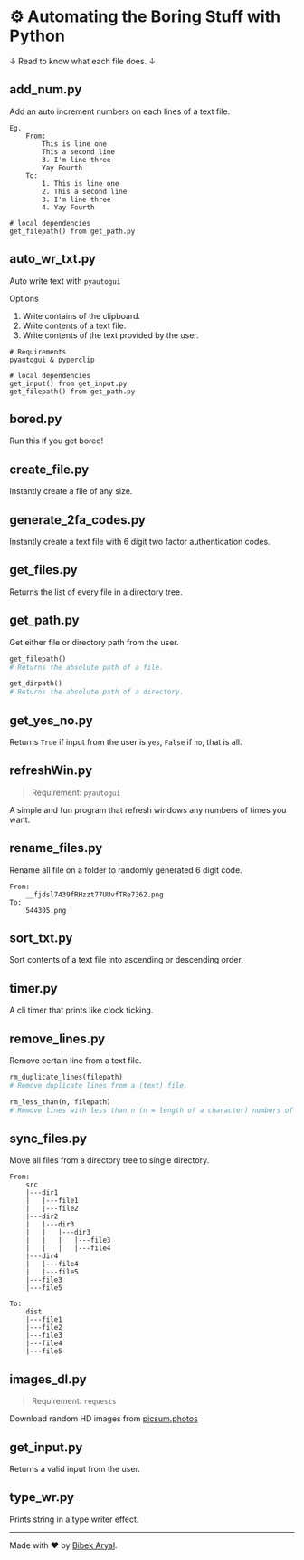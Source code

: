 # ⚙️ Automating the Boring Stuff with Python

↓ Read to know what each file does. ↓

## add_num.py

Add an auto increment numbers on each lines of a text file.

```text
Eg.
    From:
        This is line one
        This a second line
        3. I'm line three
        Yay Fourth
    To:
        1. This is line one
        2. This a second line
        3. I'm line three
        4. Yay Fourth
```

```text
# local dependencies
get_filepath() from get_path.py
```

## auto_wr_txt.py

Auto write text with `pyautogui`

Options

1. Write contains of the clipboard.
2. Write contents of a text file.
3. Write contents of the text provided by the user.

```text
# Requirements
pyautogui & pyperclip

# local dependencies
get_input() from get_input.py
get_filepath() from get_path.py
```

## bored.py

Run this if you get bored!

## create_file.py

Instantly create a file of any size.

## generate_2fa_codes.py

Instantly create a text file with 6 digit two factor authentication codes.

## get_files.py

Returns the list of every file in a directory tree.

## get_path.py

Get either file or directory path from the user.

```python
get_filepath()
# Returns the absolute path of a file.

get_dirpath()
# Returns the absolute path of a directory.
```

## get_yes_no.py

Returns `True` if input from the user is `yes`, `False` if `no`, that is all.

## refreshWin.py

> Requirement: `pyautogui`

A simple and fun program that refresh windows any numbers of times you want.

## rename_files.py

Rename all file on a folder to randomly generated 6 digit code.

```text
From:
    __fjdsl7439fRHzzt77UUvfTRe7362.png
To:
    544305.png
```

## sort_txt.py

Sort contents of a text file into ascending or descending order.

## timer.py

A cli timer that prints like clock ticking.

## remove_lines.py

Remove certain line from a text file.

```python
rm_duplicate_lines(filepath)
# Remove duplicate lines from a (text) file.

rm_less_than(n, filepath)
# Remove lines with less than n (n = length of a character) numbers of characters from a file.
```

## sync_files.py

Move all files from a directory tree to single directory.

```text
From:
    src
    |---dir1
    |   |---file1
    |   |---file2
    |---dir2
    |   |---dir3
    |   |   |---dir3
    |   |   |   |---file3
    |   |   |   |---file4
    |---dir4
    |   |---file4
    |   |---file5
    |---file3
    |---file5

To:
    dist
    |---file1
    |---file2
    |---file3
    |---file4
    |---file5
```

## images_dl.py

> Requirement: `requests`

Download random HD images from [picsum.photos](https://picsum.photos)

## get_input.py

Returns a valid input from the user.

## type_wr.py

Prints string in a type writer effect.

---

Made with ❤️ by [Bibek Aryal](https://bibeka.com.np/).
